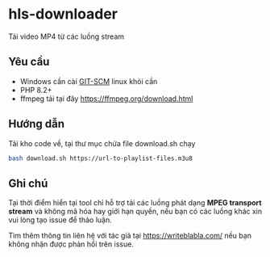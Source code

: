 # hls-downloader
Tải video MP4 từ các luồng stream 

## Yêu cầu

- Windows cần cài [GIT-SCM](https://git-scm.com/download/win) linux khỏi cần
- PHP 8.2+
- ffmpeg tải tại đây https://ffmpeg.org/download.html

## Hướng dẫn

Tải kho code về, tại thư mục chứa file download.sh chạy

```bash
bash download.sh https://url-to-playlist-files.m3u8
```

## Ghi chú

Tại thời điểm hiển tại tool chỉ hỗ trợ tải các luồng phát dạng **MPEG transport stream** và không mã hóa hay giới hạn quyền, nếu bạn có các luồng khác xin vui lòng tạo issue để thảo luận.

Tìm thêm thông tin liên hệ với tác giả tại https://writeblabla.com/ nếu bạn không nhận được phản hồi trên issue.

